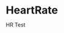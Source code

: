 # HeartRate
HR Test
<!DOCTYPE html>
<html lang="en">
<head>
    <meta charset="UTF-8">
    <meta name="viewport" content="width=device-width, initial-scale=1.0">
    <title>Target Heart Rate Calculator - Find Your Perfect Training Zones</title>
    <style>
        * {
            margin: 0;
            padding: 0;
            box-sizing: border-box;
        }

        body {
            font-family: -apple-system, BlinkMacSystemFont, 'Segoe UI', Roboto, sans-serif;
            line-height: 1.6;
            color: #1e293b;
            background-color: #f8fafc;
        }

        .container {
            max-width: 800px;
            margin: 0 auto;
            padding: 20px;
        }

        .header {
            text-align: center;
            margin-bottom: 40px;
        }

        .header h1 {
            font-size: 2.5rem;
            font-weight: 700;
            margin-bottom: 12px;
            color: #1e293b;
        }

        .header .subtitle {
            font-size: 1.25rem;
            color: #64748b;
            margin-bottom: 8px;
        }

        .header .description {
            font-size: 1rem;
            color: #64748b;
            max-width: 600px;
            margin: 0 auto;
        }

        .card {
            background: white;
            border-radius: 8px;
            box-shadow: 0 1px 3px 0 rgba(0, 0, 0, 0.1);
            padding: 24px;
            margin-bottom: 24px;
        }

        .card-header {
            border-bottom: 1px solid #e2e8f0;
            padding-bottom: 16px;
            margin-bottom: 24px;
        }

        .card-title {
            font-size: 1.5rem;
            font-weight: 600;
            color: #1e293b;
        }

        .form-group {
            margin-bottom: 20px;
        }

        .form-label {
            display: block;
            font-weight: 500;
            margin-bottom: 8px;
            color: #1e293b;
        }

        .form-input, .form-select {
            width: 100%;
            padding: 12px 16px;
            border: 1px solid #e2e8f0;
            border-radius: 8px;
            font-size: 1rem;
            transition: border-color 0.2s;
        }

        .form-input:focus, .form-select:focus {
            outline: none;
            border-color: #dc2626;
            box-shadow: 0 0 0 3px rgba(220, 38, 38, 0.1);
        }

        .btn {
            display: inline-block;
            padding: 12px 24px;
            font-size: 1rem;
            font-weight: 500;
            text-align: center;
            border: none;
            border-radius: 8px;
            cursor: pointer;
            transition: all 0.2s;
        }

        .btn-primary {
            background-color: #dc2626;
            color: white;
            width: 100%;
        }

        .btn-primary:hover {
            background-color: #b91c1c;
            transform: translateY(-1px);
        }

        .btn-secondary {
            background-color: #64748b;
            color: white;
        }

        .results {
            display: none;
            margin-top: 24px;
        }

        .results.show {
            display: block;
            animation: fadeInUp 0.4s ease-out;
        }

        @keyframes fadeInUp {
            from {
                opacity: 0;
                transform: translateY(20px);
            }
            to {
                opacity: 1;
                transform: translateY(0);
            }
        }

        .zones-grid {
            display: grid;
            grid-template-columns: repeat(auto-fit, minmax(200px, 1fr));
            gap: 16px;
            margin: 24px 0;
        }

        .zone-card {
            background: linear-gradient(135deg, #dc2626, #b91c1c);
            color: white;
            padding: 20px;
            border-radius: 8px;
            text-align: center;
        }

        .zone-card.fat-burn {
            background: linear-gradient(135deg, #10b981, #059669);
        }

        .zone-card.aerobic {
            background: linear-gradient(135deg, #3b82f6, #2563eb);
        }

        .zone-card.anaerobic {
            background: linear-gradient(135deg, #f59e0b, #d97706);
        }

        .zone-card.max {
            background: linear-gradient(135deg, #dc2626, #b91c1c);
        }

        .zone-title {
            font-size: 1.1rem;
            font-weight: 600;
            margin-bottom: 8px;
        }

        .zone-range {
            font-size: 1.5rem;
            font-weight: 700;
            margin-bottom: 4px;
        }

        .zone-description {
            font-size: 0.9rem;
            opacity: 0.9;
        }

        .education-section {
            background: #f1f5f9;
            border-radius: 8px;
            padding: 24px;
            margin: 32px 0;
        }

        .education-title {
            font-size: 1.5rem;
            font-weight: 600;
            margin-bottom: 16px;
            color: #1e293b;
        }

        .flex {
            display: flex;
        }

        .gap-4 {
            gap: 1rem;
        }

        .justify-center {
            justify-content: center;
        }

        .mt-4 {
            margin-top: 1rem;
        }

        .text-center {
            text-align: center;
        }

        .mb-4 {
            margin-bottom: 1rem;
        }

        @media (max-width: 768px) {
            .container {
                padding: 16px;
            }

            .header h1 {
                font-size: 2rem;
            }

            .zones-grid {
                grid-template-columns: 1fr;
            }
        }
    </style>
</head>
<body>
    <div class="container">
        <header class="header">
            <h1>Target Heart Rate Calculator</h1>
            <p class="subtitle">Find Your Perfect Training Zones</p>
            <p class="description">Stop guessing your target heart rate. Get personalized training zones based on your age, fitness level, and goals.</p>
        </header>

        <div class="card">
            <div class="card-header">
                <h2 class="card-title">Calculate Your Personal Heart Rate Zones</h2>
            </div>

            <form id="heartRateForm">
                <div class="form-group">
                    <label class="form-label" for="age">Your Age:</label>
                    <input type="number" id="age" class="form-input" placeholder="Enter your age" min="15" max="80" required>
                </div>

                <div class="form-group">
                    <label class="form-label" for="restingHR">Resting Heart Rate (optional):</label>
                    <input type="number" id="restingHR" class="form-input" placeholder="60-100 bpm (leave blank if unknown)" min="40" max="120">
                    <small style="color: #64748b; font-size: 0.875rem;">Measure first thing in the morning before getting out of bed</small>
                </div>

                <div class="form-group">
                    <label class="form-label" for="fitnessLevel">Current Fitness Level:</label>
                    <select id="fitnessLevel" class="form-select" required>
                        <option value="">Choose your fitness level...</option>
                        <option value="beginner">Beginner (little to no regular exercise)</option>
                        <option value="intermediate">Intermediate (exercise 2-3 times per week)</option>
                        <option value="advanced">Advanced (exercise 4+ times per week)</option>
                        <option value="athlete">Athlete (competitive or intense training)</option>
                    </select>
                </div>

                <div class="form-group">
                    <label class="form-label" for="goal">Primary Training Goal:</label>
                    <select id="goal" class="form-select" required>
                        <option value="">What's your main goal?</option>
                        <option value="fat-loss">Fat loss / Weight management</option>
                        <option value="endurance">Endurance / Cardiovascular health</option>
                        <option value="performance">Performance / Speed improvement</option>
                        <option value="general">General fitness / Health</option>
                    </select>
                </div>

                <button type="submit" class="btn btn-primary">
                    Calculate My Heart Rate Zones
                </button>
            </form>
        </div>

        <div id="results" class="results">
            <div class="card">
                <h3 class="text-center mb-4">Your Personalized Heart Rate Zones</h3>
                
                <div class="zones-grid" id="zonesGrid">
                    <!-- Zones will be populated by JavaScript -->
                </div>

                <div class="education-section">
                    <h4>How to Use Your Zones</h4>
                    <div id="goalSpecificAdvice">
                        <!-- Goal-specific advice will be populated by JavaScript -->
                    </div>
                </div>

                <div class="flex gap-4 justify-center mt-4">
                    <button onclick="resetCalculator()" class="btn btn-secondary">Calculate Again</button>
                </div>
            </div>
        </div>

        <div class="education-section">
            <h3 class="education-title">Understanding Heart Rate Training</h3>
            <div class="education-content">
                <p>Heart rate training isn't just for elite athletes. It's the most effective way to ensure you're exercising at the right intensity for your goals.</p>
                
                <h4>Why Heart Rate Zones Matter</h4>
                <ul style="margin: 12px 0; padding-left: 20px;">
                    <li style="margin-bottom: 8px;"><strong>Fat Burning Zone (50-70%):</strong> Your body primarily burns fat for fuel. Perfect for longer, easier workouts.</li>
                    <li style="margin-bottom: 8px;"><strong>Aerobic Zone (70-85%):</strong> Improves cardiovascular efficiency and endurance. Most of your training should happen here.</li>
                    <li style="margin-bottom: 8px;"><strong>Anaerobic Zone (85-95%):</strong> Builds power and speed. Use sparingly for interval training.</li>
                    <li style="margin-bottom: 8px;"><strong>Max Effort Zone (95%+):</strong> Neuromuscular power. Only for very short, intense efforts.</li>
                </ul>
            </div>
        </div>

        <footer style="text-align: center; margin-top: 48px; padding: 24px; color: #64748b;">
            <p>This is a <strong>blogifact</strong> - interactive content that provides personalized results.</p>
            <p>Want to build your own blogifacts? <a href="https://blogifact.com" style="color: #dc2626;">Learn more at blogifact.com</a></p>
        </footer>
    </div>

    <script>
        document.getElementById('heartRateForm').addEventListener('submit', function(e) {
            e.preventDefault();
            calculateHeartRateZones();
        });

        function calculateHeartRateZones() {
            const age = parseInt(document.getElementById('age').value);
            const restingHR = parseInt(document.getElementById('restingHR').value) || 70;
            const fitnessLevel = document.getElementById('fitnessLevel').value;
            const goal = document.getElementById('goal').value;

            // Calculate max heart rate
            const maxHR = 220 - age;
            
            // Calculate heart rate reserve (Karvonen method)
            const hrReserve = maxHR - restingHR;

            // Calculate zones based on heart rate reserve
            const zones = {
                fatBurn: {
                    min: Math.round(restingHR + (hrReserve * 0.5)),
                    max: Math.round(restingHR + (hrReserve * 0.7)),
                    title: "Fat Burning Zone",
                    description: "Easy pace, primarily burns fat"
                },
                aerobic: {
                    min: Math.round(restingHR + (hrReserve * 0.7)),
                    max: Math.round(restingHR + (hrReserve * 0.85)),
                    title: "Aerobic Zone", 
                    description: "Comfortable hard, builds endurance"
                },
                anaerobic: {
                    min: Math.round(restingHR + (hrReserve * 0.85)),
                    max: Math.round(restingHR + (hrReserve * 0.95)),
                    title: "Anaerobic Zone",
                    description: "Hard effort, builds power"
                },
                max: {
                    min: Math.round(restingHR + (hrReserve * 0.95)),
                    max: maxHR,
                    title: "Max Effort Zone",
                    description: "All-out effort, very short duration"
                }
            };

            displayResults(zones, goal, fitnessLevel);
        }

        function displayResults(zones, goal, fitnessLevel) {
            const zonesGrid = document.getElementById('zonesGrid');
            const goalAdvice = document.getElementById('goalSpecificAdvice');

            // Clear previous results
            zonesGrid.innerHTML = '';

            // Create zone cards
            Object.entries(zones).forEach(([key, zone]) => {
                const zoneCard = document.createElement('div');
                zoneCard.className = `zone-card ${key.replace(/([A-Z])/g, '-$1').toLowerCase()}`;
                zoneCard.innerHTML = `
                    <div class="zone-title">${zone.title}</div>
                    <div class="zone-range">${zone.min}-${zone.max} bpm</div>
                    <div class="zone-description">${zone.description}</div>
                `;
                zonesGrid.appendChild(zoneCard);
            });

            // Add goal-specific advice
            const advice = getGoalSpecificAdvice(goal, zones, fitnessLevel);
            goalAdvice.innerHTML = advice;

            // Show results
            document.getElementById('results').classList.add('show');
            document.getElementById('results').scrollIntoView({ 
                behavior: 'smooth',
                block: 'start'
            });
        }

        function getGoalSpecificAdvice(goal, zones, fitnessLevel) {
            const recommendations = {
                'fat-loss': `
                    <h4>For Fat Loss:</h4>
                    <p>Spend 70-80% of your training time in the <strong>Fat Burning Zone (${zones.fatBurn.min}-${zones.fatBurn.max} bpm)</strong>. This teaches your body to efficiently burn fat as fuel.</p>
                    <p>Add 1-2 sessions per week in the <strong>Aerobic Zone</strong> to boost your metabolism and cardiovascular health.</p>
                `,
                'endurance': `
                    <h4>For Endurance:</h4>
                    <p>Build your aerobic base with 80% of training in the <strong>Aerobic Zone (${zones.aerobic.min}-${zones.aerobic.max} bpm)</strong>.</p>
                    <p>Include one tempo session per week in the lower <strong>Anaerobic Zone</strong> to improve your lactate threshold.</p>
                `,
                'performance': `
                    <h4>For Performance:</h4>
                    <p>Follow the 80/20 rule: 80% easy training in <strong>Fat Burning and Aerobic Zones</strong>, 20% high-intensity in <strong>Anaerobic and Max Zones</strong>.</p>
                    <p>Include 2-3 high-intensity sessions per week, but always allow full recovery between them.</p>
                `,
                'general': `
                    <h4>For General Fitness:</h4>
                    <p>Focus on the <strong>Aerobic Zone (${zones.aerobic.min}-${zones.aerobic.max} bpm)</strong> for most of your workouts.</p>
                    <p>This zone improves your cardiovascular health, builds endurance, and is sustainable for long-term fitness.</p>
                `
            };

            return recommendations[goal] || recommendations['general'];
        }

        function resetCalculator() {
            document.getElementById('heartRateForm').reset();
            document.getElementById('results').classList.remove('show');
            window.scrollTo({ top: 0, behavior: 'smooth' });
        }
    </script>
</body>
</html>

